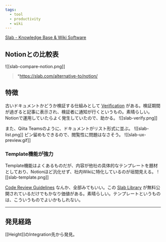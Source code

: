 ```yaml
---
tags:
  - tool
  - productivity
  - wiki
---
```

[Slab - Knowledge Base & Wiki Software](https://slab.com/)

## Notionとの比較表

![[slab-compare-notion.png]]
> *https://slab.com/alternative-to/notion/

## 特徴

古いドキュメントかどうか検証する仕組みとして [Verification](https://help.slab.com/en/articles/4136379-post-verification) がある。検証期間が過ぎると記事に表示され、検証者に通知が行くというもの。素晴らしい。Notionで運用していたらよく発生していたので、助かる。
![[slab-verify.png]]

また、Qiita Teamsのように、ドキュメントがリスト形式に並ぶ。
![[slab-list.png]]
ピン留めもできるので、閲覧性に問題はなさそう。
![[slab-ux-preview.gif]]

### **Template機能が強力**

Template機能はよくあるものだが、内容が他社の具体的なテンプレートを題材としており、Notionほど汎化せず、社内Wikiに特化しているのが垣間見える。
![[slab-template.png]]

[Code Review Guidelines](https://slab.com/library/code-review-guidelines/) なんか、全部みてもいい。この [Slab Library](https://slab.com/library/) が無料公開されているだけでもかなり価値がある。素晴らしい。テンプレートというものは、こういうものでよいかもしれない。


---

## **発見経路**

[[Height]]のIntegration先から発見。
